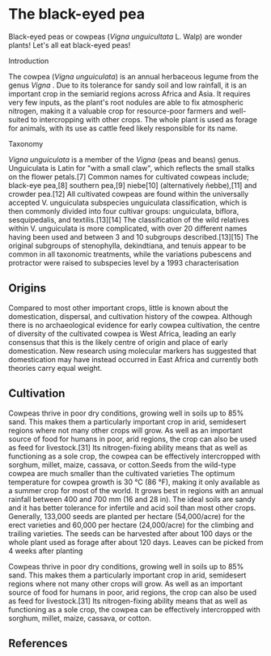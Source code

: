 <param ve-config
       title="Our unfailing friend"
       banner="https://upload.wikimedia.org/wikipedia/commons/d/d0/BlackEyedPeas.JPG"
       layout="vtl"
       author="Christina Hourigan">
       
<param ve-entity eid="Q498940"> <!––cowpea––>

# The black-eyed pea
Black-eyed peas or cowpeas (_Vigna unguicultata_ L. Walp) are wonder plants! Let's all eat black-eyed peas!

<param ve-image
       label="Pink flower of cowpea"
       description="pink flower of the cowpea"
       license="CC BY SA 2.0"
       url="https://upload.wikimedia.org/wikipedia/commons/7/7c/Wild_Cowpea_%282874731431%29.jpg"
       


## Introduction
The cowpea (_Vigna unguiculata_) is an annual herbaceous legume from the genus <span data-click-image-zoomto="309,625,510,412"> _Vigna_ </span>. Due to its tolerance for sandy soil and low rainfall, it is an important crop in the semiarid regions across Africa and Asia. It requires very few inputs, as the plant's root nodules are able to fix atmospheric nitrogen, making it a valuable crop for resource-poor farmers and well-suited to intercropping with other crops. The whole plant is used as forage for animals, with its use as cattle feed likely responsible for its name.

<param ve-image
       label="wild and cultivated cowpeas"
       description="variation in wild and cultivated cowpea seeds"
       author="Ton Rulkens"
       license="CC BY SA 2.0"
       url="https://upload.wikimedia.org/wikipedia/commons/6/67/Wild_and_cultivated_cowpea_%287856427546%29.jpg"

## Taxonomy
_Vigna unguiculata_ is a member of the _Vigna_ (peas and beans) genus. Unguiculata is Latin for "with a small claw", which reflects the small stalks on the flower petals.[7] Common names for cultivated cowpeas include; black-eye pea,[8] southern pea,[9] niebe[10] (alternatively ñebbe),[11] and crowder pea.[12] All cultivated cowpeas are found within the universally accepted V. unguiculata subspecies unguiculata classification, which is then commonly divided into four cultivar groups: unguiculata, biflora, sesquipedalis, and textilis.[13][14] The classification of the wild relatives within V. unguiculata is more complicated, with over 20 different names having been used and between 3 and 10 subgroups described.[13][15] The original subgroups of stenophylla, dekindtiana, and tenuis appear to be common in all taxonomic treatments, while the variations pubescens and protractor were raised to subspecies level by a 1993 characterisation

<param ve-image 
       label="Agricultural varietes of cowpea" 
       description="agricultural varieties of cowpea" 
       license="CC BY-SA 3.0" 
   url="https://upload.wikimedia.org/wikipedia/commons/1/1a/Agricultural_varieties_of_the_cowpea_and_immediately_related_species_%281912%29_%2814776379064%29.jpg">


## Origins

Compared to most other important crops, little is known about the domestication, dispersal, and cultivation history of the cowpea. Although there is no archaeological evidence for early cowpea cultivation, the centre of diversity of the cultivated cowpea is West Africa, leading an early consensus that this is the likely centre of origin and place of early domestication. New research using molecular markers has suggested that domestication may have instead occurred in East Africa and currently both theories carry equal weight.

<param ve-map center="Q1033" zoom="5" show-labels>

## Cultivation
Cowpeas thrive in poor dry conditions, growing well in soils up to 85% sand. This makes them a particularly important crop in arid, semidesert regions where not many other crops will grow. As well as an important source of food for humans in poor, arid regions, the crop can also be used as feed for livestock.[31] Its nitrogen-fixing ability means that as well as functioning as a sole crop, the cowpea can be effectively intercropped with sorghum, millet, maize, cassava, or cotton.Seeds from the wild-type cowpea are much smaller than the cultivated varieties
The optimum temperature for cowpea growth is 30 °C (86 °F), making it only available as a summer crop for most of the world. It grows best in regions with an annual rainfall between 400 and 700 mm (16 and 28 in). The ideal soils are sandy and it has better tolerance for infertile and acid soil than most other crops. Generally, 133,000 seeds are planted per hectare (54,000/acre) for the erect varieties and 60,000 per hectare (24,000/acre) for the climbing and trailing varieties. The seeds can be harvested after about 100 days or the whole plant used as forage after about 120 days. Leaves can be picked from 4 weeks after planting

<param ve-plant-specimen jpid="10.5555/al.ap.specimen.bm000589657" label="Hans Sloane herbarium specimen of cowpea">

Cowpeas thrive in poor dry conditions, growing well in soils up to 85% sand. This makes them a particularly important crop in arid, semidesert regions where not many other crops will grow. As well as an important source of food for humans in poor, arid regions, the crop can also be used as feed for livestock.[31] Its nitrogen-fixing ability means that as well as functioning as a sole crop, the cowpea can be effectively intercropped with sorghum, millet, maize, cassava, or cotton.

## References


       
